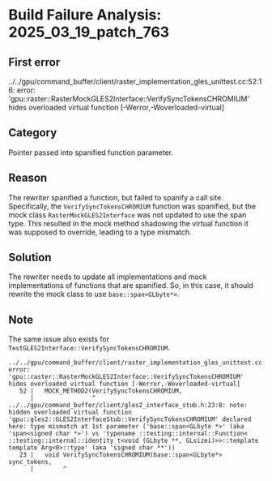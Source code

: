 # Build Failure Analysis: 2025_03_19_patch_763

## First error

../../gpu/command_buffer/client/raster_implementation_gles_unittest.cc:52:16: error: 'gpu::raster::RasterMockGLES2Interface::VerifySyncTokensCHROMIUM' hides overloaded virtual function [-Werror,-Woverloaded-virtual]

## Category
Pointer passed into spanified function parameter.

## Reason
The rewriter spanified a function, but failed to spanify a call site. Specifically, the `VerifySyncTokensCHROMIUM` function was spanified, but the mock class `RasterMockGLES2Interface` was not updated to use the span type. This resulted in the mock method shadowing the virtual function it was supposed to override, leading to a type mismatch.

## Solution
The rewriter needs to update all implementations and mock implementations of functions that are spanified. So, in this case, it should rewrite the mock class to use `base::span<GLbyte*>`.

## Note
The same issue also exists for `TestGLES2Interface::VerifySyncTokensCHROMIUM`.
```
../../gpu/command_buffer/client/raster_implementation_gles_unittest.cc:52:16: error: 'gpu::raster::RasterMockGLES2Interface::VerifySyncTokensCHROMIUM' hides overloaded virtual function [-Werror,-Woverloaded-virtual]
   52 |   MOCK_METHOD2(VerifySyncTokensCHROMIUM,
      |                ^
../../gpu/command_buffer/client/gles2_interface_stub.h:23:8: note: hidden overloaded virtual function 'gpu::gles2::GLES2InterfaceStub::VerifySyncTokensCHROMIUM' declared here: type mismatch at 1st parameter ('base::span<GLbyte *>' (aka 'span<signed char *>') vs 'typename ::testing::internal::Function< ::testing::internal::identity_t<void (GLbyte **, GLsizei)>>::template template Arg<0>::type' (aka 'signed char **'))
   23 |   void VerifySyncTokensCHROMIUM(base::span<GLbyte*> sync_tokens,
      |        ^